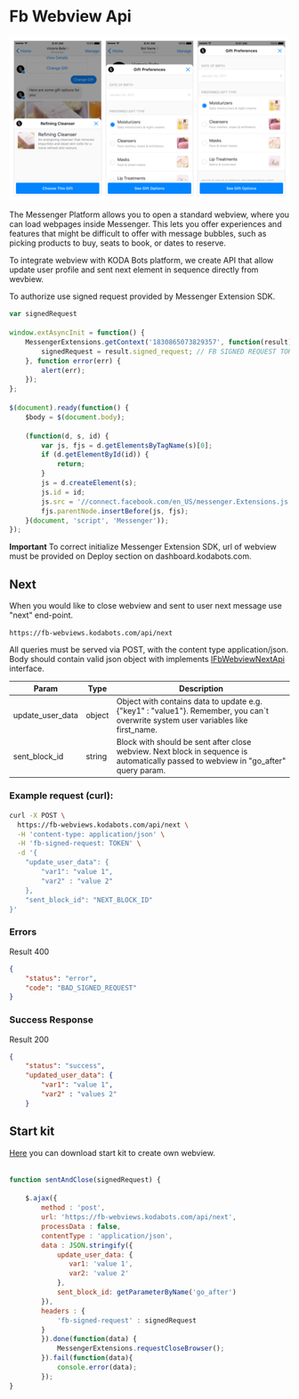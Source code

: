 
# Fb Webview Api

![alt](images/webview.png)

The Messenger Platform allows you to open a standard webview, where you can load webpages inside Messenger. This lets you offer experiences and features that might be difficult to offer with message bubbles, such as picking products to buy, seats to book, or dates to reserve.

To integrate webview with KODA Bots platform, we create API that allow update user profile and sent next element in sequence directly from wevbiew.

To authorize use signed request provided by Messenger Extension SDK.

```js
var signedRequest

window.extAsyncInit = function() {
    MessengerExtensions.getContext('1830865073829357', function(result) {
        signedRequest = result.signed_request; // FB SIGNED REQUEST TOKEN
    }, function error(err) {
        alert(err);
    });
};

$(document).ready(function() {
    $body = $(document.body);

    (function(d, s, id) {
        var js, fjs = d.getElementsByTagName(s)[0];
        if (d.getElementById(id)) {
            return;
        }
        js = d.createElement(s);
        js.id = id;
        js.src = '//connect.facebook.com/en_US/messenger.Extensions.js';
        fjs.parentNode.insertBefore(js, fjs);
    }(document, 'script', 'Messenger'));
});
```

**Important** To correct initialize Messenger Extension SDK, url of webview must be provided on Deploy section on dashboard.kodabots.com.

## Next

When you would like to close webview and sent to user next message use "next" end-point.

`https://fb-webviews.kodabots.com/api/next`

All queries must be served via POST, with the content type application/json. Body should contain valid json object with implements [IFbWebviewNextApi](../next-fb-webviews-api.ts) interface.

| Param  | Type | Description
| -------- | --- |------------- |
| update_user_data | object  | Object with contains data to update e.g. {"key1" : "value1"}. Remember, you can`t overwrite system user variables like first_name.
| sent_block_id | string  | Block with should be sent after close webview. Next block in sequence is automatically passed to webview in "go_after" query param.

### Example request (curl):

```bash
curl -X POST \
  https://fb-webviews.kodabots.com/api/next \
  -H 'content-type: application/json' \
  -H 'fb-signed-request: TOKEN' \
  -d '{
    "update_user_data": {
        "var1": "value 1",
        "var2" : "value 2"
    },
    "sent_block_id": "NEXT_BLOCK_ID"
}'
```

### Errors

Result 400

```json
{
    "status": "error",
    "code": "BAD_SIGNED_REQUEST"
}
```

### Success Response

Result 200
```json
{
    "status": "success",
    "updated_user_data": {
        "var1": "value 1",
        "var2" : "values 2"
    }
```

## Start kit

[Here](https://github.com/kodabots/Docs/tree/master/fb-webview-example) you can download start kit to create own webview.

```js

function sentAndClose(signedRequest) {

    $.ajax({
        method : 'post',
        url: 'https://fb-webviews.kodabots.com/api/next',
        processData : false,
        contentType : 'application/json',
        data : JSON.stringify({
            update_user_data: {
               var1: 'value 1',
               var2: 'value 2'
            },
            sent_block_id: getParameterByName('go_after')
        }),
        headers : {
            'fb-signed-request' : signedRequest
        }
        }).done(function(data) {
            MessengerExtensions.requestCloseBrowser();
        }).fail(function(data){
            console.error(data);
        });
}

```